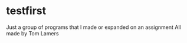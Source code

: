 # testfirst
Just a group of programs that I made or expanded on an assignment
All made by Tom Lamers
